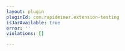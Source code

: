 ```yaml
---
layout: plugin
pluginId: com.rapidminer.extension-testing
isJarAvailable: true
error: ''
violations: []

---
```

